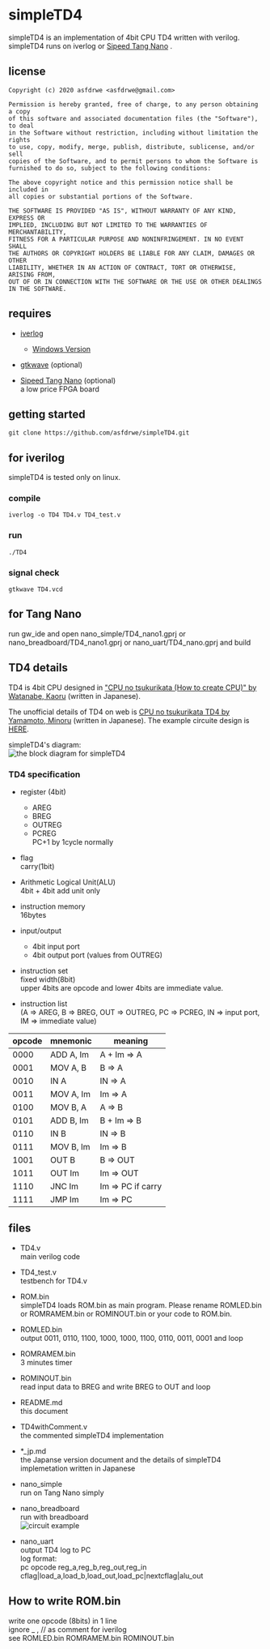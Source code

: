 # simpleTD4 
simpleTD4 is an implementation of 4bit CPU TD4 written with verilog.
simpleTD4 runs on iverlog or [Sipeed Tang Nano](https://tangnano.sipeed.com/en/) .

## license
  ```
Copyright (c) 2020 asfdrwe <asfdrwe@gmail.com>

Permission is hereby granted, free of charge, to any person obtaining a copy 
of this software and associated documentation files (the "Software"), to deal 
in the Software without restriction, including without limitation the rights 
to use, copy, modify, merge, publish, distribute, sublicense, and/or sell 
copies of the Software, and to permit persons to whom the Software is 
furnished to do so, subject to the following conditions:

The above copyright notice and this permission notice shall be included in 
all copies or substantial portions of the Software.

THE SOFTWARE IS PROVIDED "AS IS", WITHOUT WARRANTY OF ANY KIND, EXPRESS OR 
IMPLIED, INCLUDING BUT NOT LIMITED TO THE WARRANTIES OF MERCHANTABILITY, 
FITNESS FOR A PARTICULAR PURPOSE AND NONINFRINGEMENT. IN NO EVENT SHALL 
THE AUTHORS OR COPYRIGHT HOLDERS BE LIABLE FOR ANY CLAIM, DAMAGES OR OTHER 
LIABILITY, WHETHER IN AN ACTION OF CONTRACT, TORT OR OTHERWISE, ARISING FROM, 
OUT OF OR IN CONNECTION WITH THE SOFTWARE OR THE USE OR OTHER DEALINGS 
IN THE SOFTWARE.
  ```

## requires
- [iverlog](http://iverilog.icarus.com/)
	- [Windows Version](http://bleyer.org/icarus/)
- [gtkwave](http://gtkwave.sourceforge.net/) (optional)

- [Sipeed Tang Nano](https://tangnano.sipeed.com/en/) (optional)  
a low price FPGA board

## getting started
```
git clone https://github.com/asfdrwe/simpleTD4.git
```

## for iverilog
simpleTD4 is tested only on linux.

### compile
   ```
iverlog -o TD4 TD4.v TD4_test.v
   ```

### run
   ```
./TD4
   ```

### signal check
   ```
gtkwave TD4.vcd
   ```

## for Tang Nano
run gw_ide and open nano\_simple/TD4\_nano1.gprj or nano\_breadboard/TD4\_nano1.gprj or nano\_uart/TD4\_nano.gprj and build

## TD4 details
TD4 is 4bit CPU designed in ["CPU no tsukurikata (How to create CPU)" by Watanabe, Kaoru](https://www.amazon.co.jp/dp/4839909865/) (written in Japanese).

The unofficial details of TD4 on web is [CPU no tsukurikata TD4 by Yamamoto, Minoru](http://xyama.sakura.ne.jp/hp/4bitCPU_TD4.html) (written in Japanese). The example circuite design is [HERE](http://xyama.sakura.ne.jp/4bitCPU_TD4/4bitCPU_TD4x.gif).

simpleTD4's diagram:  
![the block diagram for simpleTD4](images/TD4_block_diagram.png)

### TD4 specification
- register (4bit)
	- AREG
	- BREG
	- OUTREG
	- PCREG  
	PC+1 by 1cycle normally
- flag  
carry(1bit)
- Arithmetic Logical Unit(ALU)  
4bit + 4bit add unit only
- instruction memory  
16bytes
- input/output
	- 4bit input port
	- 4bit output port (values from OUTREG)
- instruction set  
fixed width(8bit)  
upper 4bits are opcode and lower 4bits are immediate value.

- instruction list  
(A => AREG, B => BREG, OUT => OUTREG, PC => PCREG, IN => input port, IM => immediate value)

| opcode | mnemonic | meaning |
|----|----|----|
| 0000 | ADD A, Im | A + Im => A       	|
| 0001 | MOV A, B  | B => A             |
| 0010 | IN A      | IN => A		|
| 0011 | MOV A, Im | Im => A            |
| 0100 | MOV B, A  | A => B             |
| 0101 | ADD B, Im | B + Im => B        |
| 0110 | IN B      | IN => B	 	|
| 0111 | MOV B, Im | Im => B     	|
| 1001 | OUT B     | B => OUT     	|
| 1011 | OUT Im    | Im => OUT		|
| 1110 | JNC Im    | Im => PC if carry	|
| 1111 | JMP Im    | Im => PC           |


## files
- TD4.v  
main verilog code
- TD4_test.v  
testbench for TD4.v

- ROM.bin  
simpleTD4 loads ROM.bin as main program.
Please rename ROMLED.bin or ROMRAMEM.bin or ROMINOUT.bin or your code to ROM.bin.
- ROMLED.bin  
output 0011, 0110, 1100, 1000, 1000, 1100, 0110, 0011, 0001 and loop 
- ROMRAMEM.bin  
3 minutes timer 
- ROMINOUT.bin  
read input data to BREG and write BREG to OUT and loop

- README.md  
this document

- TD4withComment.v  
the commented simpleTD4 implementation

- *\_jp.md  
the Japanse version document and the details of simpleTD4 implemetation written in Japanese

- nano\_simple  
run on Tang Nano simply

- nano\_breadboard  
run with breadboard   
![circuit example](images/tangnano.png)

- nano\_uart  
output TD4 log to PC   
log format:  
pc opcode reg\_a,reg\_b,reg\_out,reg\_in cflag|load\_a,load\_b,load\_out,load\_pc|nextcflag|alu\_out

## How to write ROM.bin
write one opcode (8bits) in 1 line  
ignore \_ , // as comment for iverilog   
see ROMLED.bin ROMRAMEM.bin ROMINOUT.bin  
